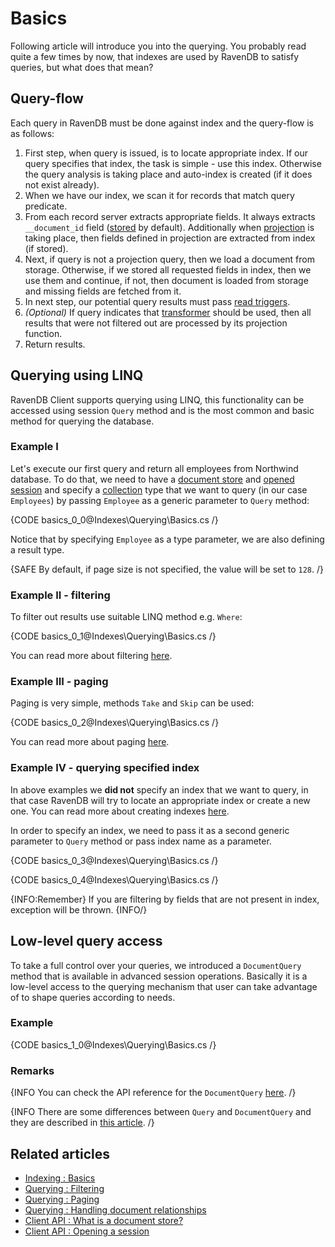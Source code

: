 ﻿# Basics

Following article will introduce you into the querying. You probably read quite a few times by now, that indexes are used by RavenDB to satisfy queries, but what does that mean?

## Query-flow

Each query in RavenDB must be done against index and the query-flow is as follows:

1. First step, when query is issued, is to locate appropriate index. If our query specifies that index, the task is simple - use this index. Otherwise the query analysis is taking place and auto-index is created (if it does not exist already).
2. When we have our index, we scan it for records that match query predicate.
3. From each record server extracts appropriate fields. It always extracts `__document_id` field ([stored](../../indexes/storing-data-in-index) by default). Additionally when [projection](../../indexes/querying/projections) is taking place, then fields defined in projection are extracted from index (if stored).
4. Next, if query is not a projection query, then we load a document from storage. Otherwise, if we stored all requested fields in index, then we use them and continue, if not, then document is loaded from storage and missing fields are fetched from it.
5. In next step, our potential query results must pass [read triggers](../../server/plugins/triggers#read-triggers). 
6. _(Optional)_ If query indicates that [transformer](../../transformers/what-are-transformers) should be used, then all results that were not filtered out are processed by its projection function.
7. Return results.

## Querying using LINQ

RavenDB Client supports querying using LINQ, this functionality can be accessed using session `Query` method and is the most common and basic method for querying the database.

### Example I

Let's execute our first query and return all employees from Northwind database. To do that, we need to have a [document store](../../client-api/what-is-a-document-store) and [opened session](../../client-api/session/opening-a-session) and specify a [collection](../../client-api/faq/what-is-a-collection) type that we want to query (in our case `Employees`) by passing `Employee` as a generic parameter to `Query` method:

{CODE basics_0_0@Indexes\Querying\Basics.cs /}

Notice that by specifying `Employee` as a type parameter, we are also defining a result type.

{SAFE By default, if page size is not specified, the value will be set to `128`. /}

### Example II - filtering

To filter out results use suitable LINQ method e.g. `Where`:

{CODE basics_0_1@Indexes\Querying\Basics.cs /}

You can read more about filtering [here](../../indexes/querying/filtering).

### Example III - paging

Paging is very simple, methods `Take` and `Skip` can be used:

{CODE basics_0_2@Indexes\Querying\Basics.cs /}

You can read more about paging [here](../../indexes/querying/paging).

### Example IV - querying specified index

In above examples we **did not** specify an index that we want to query, in that case RavenDB will try to locate an appropriate index or create a new one. You can read more about creating indexes [here](../../indexes/creating-and-deploying).

In order to specify an index, we need to pass it as a second generic parameter to `Query` method or pass index name as a parameter.

{CODE basics_0_3@Indexes\Querying\Basics.cs /}

{CODE basics_0_4@Indexes\Querying\Basics.cs /}

{INFO:Remember}
If you are filtering by fields that are not present in index, exception will be thrown.
{INFO/}

## Low-level query access

To take a full control over your queries, we introduced a `DocumentQuery` method that is available in advanced session operations. Basically it is a low-level access to the querying mechanism that user can take advantage of to shape queries according to needs.

### Example

{CODE basics_1_0@Indexes\Querying\Basics.cs /}

### Remarks

{INFO You can check the API reference for the `DocumentQuery` [here](../../client-api/session/querying/lucene/how-to-use-lucene-in-queries). /}

{INFO There are some differences between `Query` and `DocumentQuery` and they are described in [this article](../../indexes/querying/query-vs-document-query). /}

## Related articles

- [Indexing : Basics](../../indexes/indexing-basics)
- [Querying : Filtering](../../indexes/querying/filtering)
- [Querying : Paging](../../indexes/querying/paging)
- [Querying : Handling document relationships](../../indexes/querying/handling-document-relationships)
- [Client API : What is a document store?](../../client-api/what-is-a-document-store)
- [Client API : Opening a session](../../client-api/session/opening-a-session)
